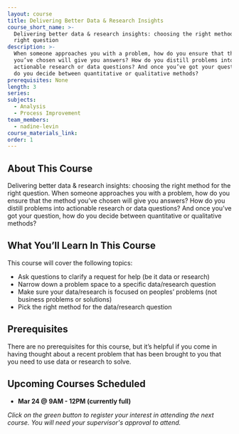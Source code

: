 ```yaml
---
layout: course
title: Delivering Better Data & Research Insights
course_short_name: >-
  Delivering better data & research insights: choosing the right method for the
  right question
description: >-
  When someone approaches you with a problem, how do you ensure that the method
  you’ve chosen will give you answers? How do you distill problems into
  actionable research or data questions? And once you’ve got your question, how
  do you decide between quantitative or qualitative methods?
prerequisites: None
length: 3
series:
subjects:
  - Analysis
  - Process Improvement
team_members:
  - nadine-levin
course_materials_link:
order: 1
---
```

## About This Course

Delivering better data & research insights: choosing the right method for the right question. When someone approaches you with a problem, how do you ensure that the method you’ve chosen will give you answers? How do you distill problems into actionable research or data questions? And once you’ve got your question, how do you decide between quantitative or qualitative methods?

## What You’ll Learn In This Course

This course will cover the following topics:

* Ask questions to clarify a request for help (be it data or research)
* Narrow down a problem space to a specific data/research question
* Make sure your data/research is focused on peoples’ problems (not business problems or solutions)
* Pick the right method for the data/research question

## Prerequisites

There are no prerequisites for this course, but it’s helpful if you come in having thought about a recent problem that has been brought to you that you need to use data or research to solve.

## Upcoming Courses Scheduled

* **Mar 24 @ 9AM - 12PM (currently full)**

*Click on the green button to register your interest in attending the next course. You will need your supervisor's approval to attend.*